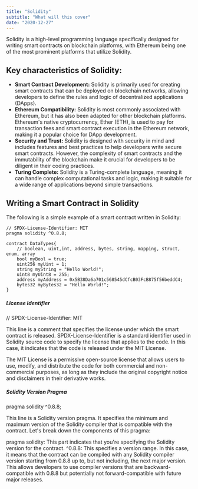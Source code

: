 ```yaml
---
title: "Solidity"
subtitle: "What will this cover"
date: "2020-12-27"
---
```




Solidity is a high-level programming language specifically designed for writing smart contracts on blockchain platforms, with Ethereum being one of the most prominent platforms that utilize Solidity. 

## Key characteristics of Solidity:

- **Smart Contract Development:** Solidity is primarily used for creating smart contracts that can be deployed on blockchain networks, allowing developers to define the rules and logic of decentralized applications (DApps).
- **Ethereum Compatibility:** Solidity is most commonly associated with Ethereum, but it has also been adapted for other blockchain platforms. Ethereum's native cryptocurrency, Ether (ETH), is used to pay for transaction fees and smart contract execution in the Ethereum network, making it a popular choice for DApp development.
- **Security and Trust:** Solidity is designed with security in mind and includes features and best practices to help developers write secure smart contracts. However, the complexity of smart contracts and the immutability of the blockchain make it crucial for developers to be diligent in their coding practices.
- **Turing Complete:** Solidity is a Turing-complete language, meaning it can handle complex computational tasks and logic, making it suitable for a wide range of applications beyond simple transactions.

## Writing a Smart Contract in Solidity

The following is a simple example of a smart contract written in Solidity:

```solidity
// SPDX-License-Identifier: MIT
pragma solidity ^0.8.8;

contract DataTypes{
    // boolean, uint,int, address, bytes, string, mapping, struct, enum, array
    bool myBool = true;
    uint256 myUint = 1;
    string myString = "Hello World!";
    uint8 myUint8 = 255;
    address myAddress = 0x5B38Da6a701c568545dCfcB03FcB875f56beddC4;
    bytes32 myBytes32 = "Hello World!";
}
```

##### License Identifier

// SPDX-License-Identifier: MIT

This line is a comment that specifies the license under which the smart contract is released. SPDX-License-Identifier is a standard identifier used in Solidity source code to specify the license that applies to the code. In this case, it indicates that the code is released under the MIT License.

The MIT License is a permissive open-source license that allows users to use, modify, and distribute the code for both commercial and non-commercial purposes, as long as they include the original copyright notice and disclaimers in their derivative works.


##### Solidity Version Pragma

pragma solidity ^0.8.8;

This line is a Solidity version pragma. It specifies the minimum and maximum version of the Solidity compiler that is compatible with the contract. Let's break down the components of this pragma:

pragma solidity: This part indicates that you're specifying the Solidity version for the contract.
^0.8.8: This specifies a version range. In this case, it means that the contract can be compiled with any Solidity compiler version starting from 0.8.8 up to, but not including, the next major version. This allows developers to use compiler versions that are backward-compatible with 0.8.8 but potentially not forward-compatible with future major releases.